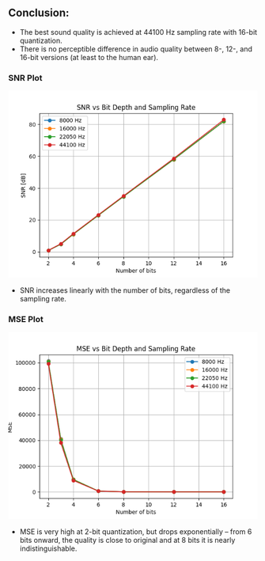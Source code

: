 ## Conclusion:
- The best sound quality is achieved at 44100 Hz sampling rate with 16-bit quantization.
- There is no perceptible difference in audio quality between 8-, 12-, and 16-bit versions (at least to the human ear).
### SNR Plot
![SNR Plot](SNR_plot.png)
- SNR increases linearly with the number of bits, regardless of the sampling rate.
### MSE Plot
![MSE Plot](MSE_plot.png)
- MSE is very high at 2-bit quantization, but drops exponentially – from 6 bits onward, the quality is close to original and at 8 bits it is nearly indistinguishable.
